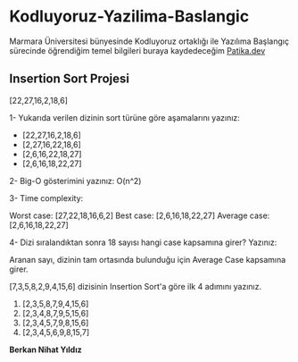 # Kodluyoruz-Yazilima-Baslangic
Marmara Üniversitesi bünyesinde Kodluyoruz ortaklığı ile Yazılıma Başlangıç sürecinde öğrendiğim temel bilgileri buraya kaydedeceğim
[Patika.dev](https://www.patika.dev/tr)

## Insertion Sort Projesi

[22,27,16,2,18,6]

1- Yukarıda verilen dizinin sort türüne göre aşamalarını yazınız:

* [22,27,16,2,18,6]
* [2,27,16,22,18,6]
* [2,6,16,22,18,27]
* [2,6,16,18,22,27]

2- Big-O gösterimini yazınız: O(n^2)

3- Time complexity:

Worst case: [27,22,18,16,6,2]
Best case: [2,6,16,18,22,27]
Average case: [2,6,16,18,22,27]

4- Dizi sıralandıktan sonra 18 sayısı hangi case kapsamına girer? Yazınız:

Aranan sayı, dizinin tam ortasında bulunduğu için Average Case kapsamına girer.

[7,3,5,8,2,9,4,15,6] dizisinin Insertion Sort'a göre ilk 4 adımını yazınız.

1. [2,3,5,8,7,9,4,15,6]
2. [2,3,4,8,7,9,5,15,6]
3. [2,3,4,5,7,9,8,15,6]
4. [2,3,4,5,6,9,8,15,7]


**Berkan Nihat Yıldız**

